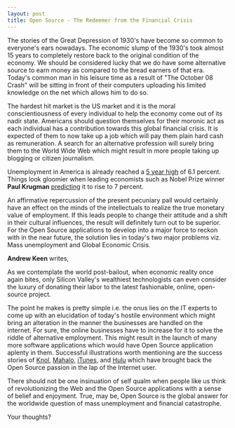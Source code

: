 ```yaml
---
layout: post
title: Open Source - The Redeemer from the Financial Crisis
---
```


The stories of the Great Depression of 1930's have become so common to everyone's ears nowadays. The economic slump of the 1930's took almost 15 years to completely restore back to the original condition of the economy. We should be considered lucky that we do have some alternative source to earn money as compared to the bread earners of that era. Today's common man in his leisure time as a result of "The October 08 Crash" will be sitting in front of their computers uploading his limited knowledge on the net which allows him to do so.

The hardest hit market is the US market and it is the moral conscientiousness of every individual to help the economy come out of its nadir state. Americans should question themselves for their moronic act as each individual has a contribution towards this global financial crisis. It is expected of them to now take up a job which will pay them plain hard cash as remuneration. A search for an alternative profession will surely bring them to the World Wide Web which might result in more people taking up blogging or citizen journalism.

Unemployment in America is already reached a <a href="http://www.nytimes.com/2008/09/06/business/economy/06econ.html">5 year high</a> of 6.1 percent. Things look gloomier when leading economists such as Nobel Prize winner <strong>Paul Krugman</strong> <a href="http://www.nytimes.com/2008/10/17/opinion/17krugman.html">predicting</a> it to rise to 7 percent. 

An affirmative repercussion of the present pecuniary pall would certainly have an effect on the minds of the intellectuals to realize the true monetary value of employment. If this leads people to change their attitude and a shift in their cultural influences, the result will definitely turn out to be superior. For the Open Source applications to develop into a major force to reckon with in the near future, the solution lies in today's two major problems viz. Mass unemployment and Global Economic Crisis. 

<strong>Andrew Keen</strong> writes,

As we contemplate the world post-bailout, when economic reality once again bites, only Silicon Valley's wealthiest technologists can even consider the luxury of donating their labor to the latest fashionable, online, open-source project.

The point he makes is pretty simple i.e. the onus lies on the IT experts to come up with an elucidation of today's hostile environment which might bring an alteration in the manner the businesses are handled on the internet. For sure, the online businesses have to increase for it to solve the riddle of alternative employment. This might result in the launch of many more software applications which would have Open Source application aplenty in them. Successful illustrations worth mentioning are the success stories of <a href="http://knol.google.com/k">Knol</a>, <a href="http://www.mahalo.com/">Mahalo</a>, <a href="http://www.apple.com/itunes/">iTunes</a>, and <a href="http://www.hulu.com/">Hulu</a> which have brought back the Open Source passion in the lap of the Internet user.

There should not be one insinuation of self qualm when people like us think of revolutionizing the Web and the Open Source applications with a sense of belief and enjoyment. True, may be, Open Source is the global answer for the worldwide question of mass unemployment and financial catastrophe. 

Your thoughts?
